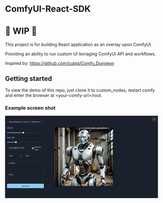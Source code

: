 # ComfyUI-React-SDK

# 🚦 WIP 🚦

This project is for building React application as an overlay upon ComfyUI.

Providing an ability to run custom UI levraging ComfyUI API and workflows.

Inspired by: https://github.com/cubiq/Comfy_Dungeon

## Getting started

To view the demo of this repo, just clone it to custom_nodes, restart comfy and enter the browser at \<your-comfy-url>/root.

### Example screen shot

![pic](.meta/screen-shot.png)